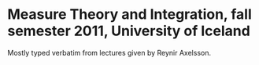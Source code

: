 # Measure Theory and Integration, fall semester 2011, University of Iceland

Mostly typed verbatim from lectures given by Reynir Axelsson.
